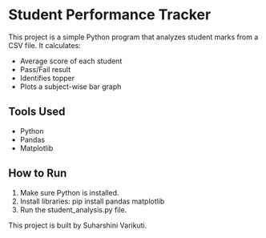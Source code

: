 # Student Performance Tracker

This project is a simple Python program that analyzes student marks from a CSV file. It calculates:
- Average score of each student
- Pass/Fail result
- Identifies topper
- Plots a subject-wise bar graph

## Tools Used
- Python
- Pandas
- Matplotlib

## How to Run
1. Make sure Python is installed.
2. Install libraries: pip install pandas matplotlib
3. Run the student_analysis.py file.

This project is built by Suharshini Varikuti.
